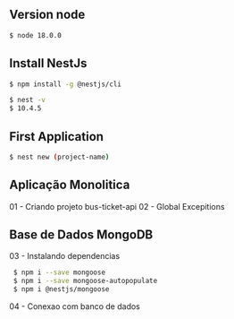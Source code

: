 ## Version node
```bash
$ node 18.0.0
```
## Install NestJs
```bash
$ npm install -g @nestjs/cli
```
```bash
$ nest -v 
$ 10.4.5 
```  
## First Application
```bash
$ nest new (project-name)
```
## Aplicação Monolitica
01 - Criando projeto bus-ticket-api
02 - Global Excepitions
## Base de Dados MongoDB
03 - Instalando dependencias  
```bash
 $ npm i --save mongoose  
 $ npm i --save mongoose-autopopulate
 $ npm i @nestjs/mongoose 
 ```
04 - Conexao com banco de dados



